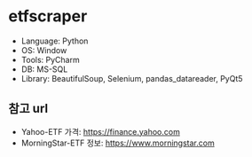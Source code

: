 # etfscraper
* Language: Python
* OS: Window
* Tools: PyCharm
* DB: MS-SQL
* Library: BeautifulSoup, Selenium, pandas_datareader, PyQt5

## 참고 url
* Yahoo-ETF 가격: https://finance.yahoo.com
* MorningStar-ETF 정보: https://www.morningstar.com
